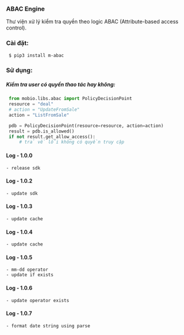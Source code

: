 ### ABAC Engine
Thư viện xử lý kiểm tra quyền theo logic ABAC (Attribute-based access control).


### Cài đặt:
```bash
 $ pip3 install m-abac
 ```

### Sử dụng:

##### Kiểm tra user có quyền thao tác hay không:
   ```python
    from mobio.libs.abac import PolicyDecisionPoint
    resource = "deal"
    # action = "UpdateFromSale"
    action = "ListFromSale"

    pdb = PolicyDecisionPoint(resource=resource, action=action)
    result = pdb.is_allowed()
    if not result.get_allow_access():
        # trả về lỗi không có quyền truy cập 
   ```
#### Log - 1.0.0
    - release sdk
#### Log - 1.0.2
    - update sdk
#### Log - 1.0.3
    - update cache
#### Log - 1.0.4
    - update cache
#### Log - 1.0.5
    - mm-dd operator
    - update if exists
#### Log - 1.0.6
    - update operator exists
#### Log - 1.0.7
    - format date string using parse
